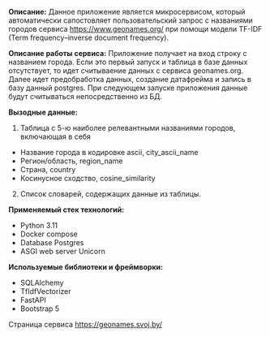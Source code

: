 <b>Описание:</b>
Данное приложение является микросервисом, который автоматически сапостовляет пользовательский запрос с названиями городов сервиса https://www.geonames.org/ при помощи модели TF-IDF (Term frequency–inverse document frequency).

<b>Описание работы сервиса:</b>
Приложение получает на вход строку с названием города. Если это первый запуск и таблица в базе данных отсутствует, то идет считываение данных с сервиса geonames.org. Далее идет предобработка данных, создание датафрейма и запись в базу данный postgres. При следующем запуске приложения данные будут считываться непосредственно из БД. 

<b>Вызодные данные:</b>
1. Таблица с 5-ю наиболее релевантными названиями городов, включающая в себя
- Название города в кодировке ascii, city_ascii_name
- Регион/область, region_name
- Страна, country
- Косинусное сходство, cosine_similarity
2. Список словарей, содержащих данные из таблицы.

<b>Применяемый стек технологий:</b>
- Python 3.11
- Docker compose
- Database Postgres
- ASGI web server Unicorn

<b>Используемые библиотеки и фреймворки:</b>
- SQLAlchemy
- TfIdfVectorizer 
- FastAPI
- Bootstrap 5

Cтраница сервиса https://geonames.svoj.by/

